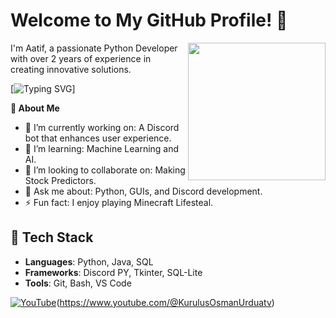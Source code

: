 # Welcome to My GitHub Profile! 👋

<a href="https://pythondiscord.com"><img style="height: 220px;" align="right" src="https://github.com/SuperMuctec/SuperMuctec/blob/main/aesthetic-anime-character-gaming.jpg"></a>

I'm Aatif, a passionate Python Developer with over 2 years of experience in creating innovative solutions.

[![Typing SVG](https://readme-typing-svg.herokuapp.com?font=roboto&color=%23F7C51D&size=16&vCenter=true&height=16&lines=Hi+there%2C+I'm+Aatif.;I+like+to+code+bots.;I+make+GUIs.;I+Like+To+Play+Minecraft+Lifesteal;I'm+a+member+of+Anime+Runner+Development+team.;)]

**🚀 About Me**

- 🔭 I’m currently working on: A Discord bot that enhances user experience.
- 🌱 I’m learning: Machine Learning and AI.
- 👯 I’m looking to collaborate on: Making Stock Predictors.
- 💬 Ask me about: Python, GUIs, and Discord development.
- ⚡ Fun fact: I enjoy playing Minecraft Lifesteal.

## 🔧 Tech Stack
- **Languages**: Python, Java, SQL
- **Frameworks**: Discord PY, Tkinter, SQL-Lite
- **Tools**: Git, Bash, VS Code


[![YouTube](https://img.shields.io/badge/YouTube-%23FF0000.svg?&style=for-the-badge&logo=youtube&logoColor=white)]([https://www.youtube.com/@_])(https://www.youtube.com/@KurulusOsmanUrduatv)


<!-- Sci-Fi Font Styling -->
<div style="font-family: 'Courier New', monospace; font-size: 24px; text-align: center; margin-top: 50px;">
</div>
